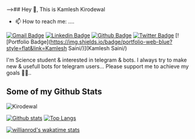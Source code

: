 

-->## Hey 👋, This is Kamlesh Kirodewal
- 📫 How to reach me: ....

[![Gmail Badge](https://img.shields.io/badge/-kkirodewal@gmail.com-c14438?style=flat&logo=Gmail&logoColor=white&link=mailto:kkirodewal@gmail.com)](mailto:kkirodewal@gmail.com) 
[![Linkedin Badge](https://img.shields.io/badge/-Kirodewal-0072b1?style=flat&logo=Linkedin&logoColor=white&link=https://www.linkedin.com/in/Kirodewal/)](https://www.linkedin.com/in/Kirodewal/) [![Github Badge](https://img.shields.io/badge/-Kirodewal-grey?style=flat&logo=github&logoColor=white&link=https://github.com/Kirodewal/)](https://www.github.com/Kirodewal/) [![Twitter Badge](https://img.shields.io/badge/-Kirodewal-00acee?style=flat&logo=twitter&logoColor=white&link=https://twitter.com/Kirodewal/)](https://www.twitter.com/Kirodewal/) [![Portfolio Badge](https://img.shields.io/badge/portfolio-web-blue?style=flat&link=Kamlesh Saini/)](Kamlesh Saini/) <p align='left'>I'm  Science student & interested in telegram & bots.
I always try to make new & usefull bots for telegram users...
   Please support me to achieve my goals 🙂😉..</p>
## Some of my Github Stats
<p align=left> <img src=https://komarev.com/ghpvc/?username=Kirodewal alt=Kirodewal /> </p>

[![Github stats](https://github-readme-stats.vercel.app/api?username=Kirodewal&show_icons=true&include_all_commits=true)](https://github.com/Kirodewal/github-readme-stats)
[![Top Langs](https://github-readme-stats.vercel.app/api/top-langs/?username=Kirodewal&layout=compact)](https://github.com/Kirodewal/github-readme-stats)


[![willianrod's wakatime stats](https://github-readme-stats.vercel.app/api/wakatime?username=kirodewal)](https://github.com/kirodewal/github-readme-stats)




